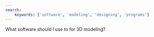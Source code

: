 ```yaml
---
search:
    keywords: ['software', 'modeling', 'designing', 'programs']
---
```

What software should I use to for 3D modeling?
